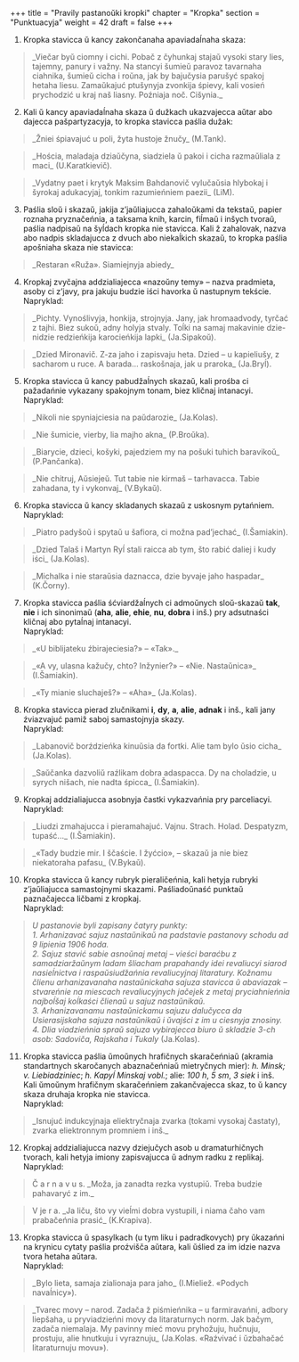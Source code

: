 +++
title = "Pravily pastanoŭki kropki"
chapter = "Kropka"
section = "Punktuacyja"
weight = 42
draft = false
+++

1. Kropka stavicca ŭ kancy zakončanaha apaviadaĺnaha skaza:
<blockquote>_Viečar byŭ ciomny i cichi. Pobač z čyhunkaj stajaŭ vysoki stary lies, tajemny, panury i važny. Na stancyi šumieŭ paravoz tavarnaha ciahnika, šumieŭ cicha i roŭna, jak by bajučysia parušyć spakoj hetaha liesu. Zamaŭkajuć ptušynyja zvonkija śpievy, kali vosień prychodzić u kraj naš liasny. Poźniaja noč. Cišynia._</blockquote>

2. Kali ŭ kancy apaviadaĺnaha skaza ŭ dužkach ukazvajecca aŭtar abo dajecca pašpartyzacyja, to kropka stavicca paślia dužak: 
<blockquote>_Žniei śpiavajuć u poli, žyta hustoje žnučy_ (M.Tank).</blockquote>
<blockquote>_Hościa, maladaja dziaŭčyna, siadziela ŭ pakoi i cicha razmaŭliala z maci_ (U.Karatkievič).</blockquote>
<blockquote>_Vydatny paet i krytyk Maksim Bahdanovič vylučaŭsia hlybokaj i šyrokaj adukacyjaj, tonkim razumieńniem paezii_ (LiM).</blockquote>

3. Paślia sloŭ i skazaŭ, jakija z’jaŭliajucca zahaloŭkami da tekstaŭ, papier roznaha pryznačeńnia, a taksama knih, karcin, fiĺmaŭ i inšych tvoraŭ, paślia nadpisaŭ na šyĺdach kropka nie stavicca. Kali ž zahalovak, nazva abo nadpis skladajucca z dvuch abo niekaĺkich skazaŭ, to kropka paślia apošniaha skaza nie stavicca:
<blockquote>_Restaran «Ruža». Siamiejnyja abiedy_</blockquote>

4. Kropkaj zvyčajna addzialiajecca «nazoŭny temy» – nazva pradmieta, asoby ci z’javy, pra jakuju budzie iści havorka ŭ nastupnym tekście.
<br>Napryklad:
<blockquote>_Pichty. Vynoślivyja, honkija, strojnyja. Jany, jak hromaadvody, tyrčać z tajhi. Biez sukoŭ, adny holyja stvaly. Toĺki na samaj makavinie dzie-nidzie redzieńkija karocieńkija lapki_ (Ja.Sipakoŭ).</blockquote>
<blockquote>_Dzied Mironavič. Z-za jaho i zapisvaju heta. Dzied – u kapieliušy, z sacharom u ruce. A barada… raskošnaja, jak u praroka_ (Ja.Bryĺ).</blockquote>

5. Kropka stavicca ŭ kancy pabudžaĺnych skazaŭ, kali prośba ci pažadańnie vykazany spakojnym tonam, biez kličnaj intanacyi.
<br>Napryklad:
<blockquote>_Nikoli nie spyniajciesia na paŭdarozie_ (Ja.Kolas).</blockquote>
<blockquote>_Nie šumicie, vierby, lia majho akna_ (P.Broŭka).</blockquote>
<blockquote>_Biarycie, dzieci, košyki, pajedziem my na pošuki tuhich baravikoŭ_ (P.Pančanka).</blockquote>
<blockquote>_Nie chitruj, Aŭsiejeŭ. Tut tabie nie kirmaš – tarhavacca. Tabie zahadana, ty i vykonvaj_ (V.Bykaŭ).</blockquote>

6. Kropka stavicca ŭ kancy skladanych skazaŭ z uskosnym pytańniem.
<br>Napryklad:
<blockquote>_Piatro padyšoŭ i spytaŭ u šafiora, ci možna pad’jechać_ (I.Šamiakin).</blockquote>
<blockquote>_Dzied Talaš i Martyn Ryĺ stali raicca ab tym, što rabić daliej i kudy iści_ (Ja.Kolas).</blockquote>
<blockquote>_Michalka i nie staraŭsia daznacca, dzie byvaje jaho haspadar_ (K.Čorny).</blockquote>

7. Kropka stavicca paślia śćviardžaĺnych ci admoŭnych sloŭ-skazaŭ __tak__, __nie__ i ich sinonimaŭ (__aha__, __alie__, __ehie__, __nu__, __dobra__ i inš.) pry adsutnaści kličnaj abo pytaĺnaj intanacyi.
<br>Napryklad:
<blockquote>_«U biblijateku źbirajeciesia?» – «Tak»._</blockquote>
<blockquote>_«A vy, ulasna kažučy, chto? Inžynier?» – «Nie. Nastaŭnica»_ (I.Šamiakin).</blockquote>
<blockquote>_«Ty mianie sluchaješ?» – «Aha»_ (Ja.Kolas).</blockquote>

8. Kropka stavicca pierad zlučnikami __i__, __dy__, __a__, __alie__, __adnak__ i inš., kali jany źviazvajuć pamiž saboj samastojnyja skazy.
<br>Napryklad:
<blockquote>_Labanovič borździeńka kinuŭsia da fortki. Alie tam bylo ŭsio cicha_ (Ja.Kolas).</blockquote>
<blockquote>_Saŭčanka dazvoliŭ raźlikam dobra adaspacca. Dy na choladzie, u syrych nišach, nie nadta śpicca_ (I.Šamiakin).</blockquote>

9. Kropkaj addzialiajucca asobnyja častki vykazvańnia pry parceliacyi.
<br>Napryklad:
<blockquote>_Liudzi zmahajucca i pieramahajuć. Vajnu. Strach. Holad. Despatyzm, tupaść..._ (I.Šamiakin).</blockquote>
<blockquote>_«Tady budzie mir. I ščaście. I žyćcio», – skazaŭ ja nie biez niekatoraha pafasu_ (V.Bykaŭ).</blockquote> 

10. Kropka stavicca ŭ kancy rubryk pieraličeńnia, kali hetyja rubryki z’jaŭliajucca samastojnymi skazami. Paśliadoŭnaść punktaŭ paznačajecca ličbami z kropkaj.
<br>Napryklad:
<blockquote><em>U pastanovie byli zapisany čatyry punkty:
<br>1.&nbsp;Arhanizavać sajuz nastaŭnikaŭ na padstavie pastanovy schodu ad 9 lipienia 1906 hoda.
<br>2.&nbsp;Sajuz stavić sabie asnoŭnaj metaj – vieści baraćbu z samadziaržaŭnym ladam šliacham prapahandy idei revaliucyi siarod nasieĺnictva i raspaŭsiudžańnia revaliucyjnaj litaratury. Kožnamu člienu arhanizavanaha nastaŭnickaha sajuza stavicca ŭ abaviazak – stvareńnie na miescach revaliucyjnych jačejek z metaj pryciahnieńnia najboĺšaj koĺkaści člienaŭ u sajuz nastaŭnikaŭ.
<br>3.&nbsp;Arhanizavanamu nastaŭnickamu sajuzu dalučycca da Usierasijskaha sajuza nastaŭnikaŭ i ŭvajści z im u ciesnyja znosiny.
<br>4.&nbsp;Dlia viadzieńnia spraŭ sajuza vybirajecca biuro ŭ skladzie 3-ch asob: Sadoviča, Rajskaha i Tukaly</em> (Ja.Kolas).</blockquote>

11. Kropka stavicca paślia ŭmoŭnych hrafičnych skaračeńniaŭ (akramia standartnych skaročanych abaznačeńniaŭ mietryčnych mier): _h. Minsk; v. Liebiadziniec_; _h. Kapyĺ Minskaj vobl._; alie: _100 h_, _5 sm_, _3 siek_ i inš.
<br>Kali ŭmoŭnym hrafičnym skaračeńniem zakančvajecca skaz, to ŭ kancy skaza druhaja kropka nie stavicca.
<br>Napryklad:
<blockquote>_Isnujuć indukcyjnaja eliektryčnaja zvarka (tokami vysokaj častaty), zvarka eliektronnym promniem i inš._</blockquote>

12. Kropkaj addzialiajucca nazvy dziejučych asob u dramaturhičnych tvorach, kali hetyja imiony zapisvajucca ŭ adnym radku z replikaj.
<br>Napryklad:
<blockquote>Č a r n a v u s. _Moža, ja zanadta rezka vystupiŭ. Treba budzie pahavaryć z im._</blockquote>
<blockquote>V je r a. _Ja liču, što vy vieĺmi dobra vystupili, i niama čaho vam prabačeńnia prasić_ (K.Krapiva).</blockquote>

13. Kropka stavicca ŭ spasylkach (u tym liku i padradkovych) pry ŭkazańni na krynicu cytaty paślia proźvišča aŭtara, kali ŭślied za im idzie nazva tvora hetaha aŭtara.
<br>Napryklad:
<blockquote>_Bylo lieta, samaja zialionaja para jaho_ (I.Mieliež. «Podych navaĺnicy»).</blockquote>
<blockquote>_Tvarec movy – narod. Zadača ž piśmieńnika – u farmiravańni, adbory liepšaha, u pryviadzieńni movy da litaraturnych norm. Jak bačym, zadača niemalaja. My pavinny mieć movu pryhožuju, hučnuju, prostuju, alie hnutkuju i vyraznuju_ (Ja.Kolas. «Raźvivać i ŭzbahačać litaraturnuju movu»).</blockquote>
